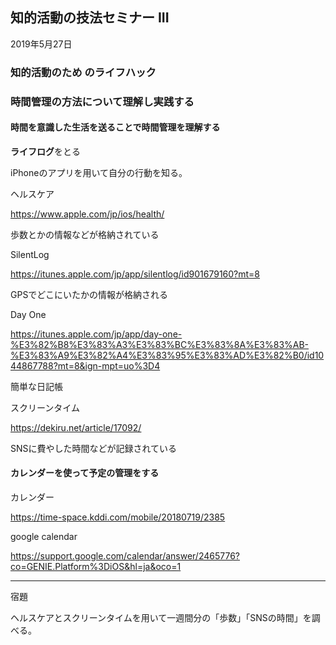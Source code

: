



## 知的活動の技法セミナー III

2019年5月27日

### 知的活動のため のライフハック

### 時間管理の方法について理解し実践する



#### 時間を意識した生活を送ることで時間管理を理解する



**ライフログ**をとる

iPhoneのアプリを用いて自分の行動を知る。



ヘルスケア

https://www.apple.com/jp/ios/health/

歩数とかの情報などが格納されている



SilentLog

https://itunes.apple.com/jp/app/silentlog/id901679160?mt=8

GPSでどこにいたかの情報が格納される



Day One

https://itunes.apple.com/jp/app/day-one-%E3%82%B8%E3%83%A3%E3%83%BC%E3%83%8A%E3%83%AB-%E3%83%A9%E3%82%A4%E3%83%95%E3%83%AD%E3%82%B0/id1044867788?mt=8&ign-mpt=uo%3D4

簡単な日記帳



スクリーンタイム

https://dekiru.net/article/17092/

SNSに費やした時間などが記録されている



#### カレンダーを使って予定の管理をする



カレンダー

https://time-space.kddi.com/mobile/20180719/2385



google calendar

https://support.google.com/calendar/answer/2465776?co=GENIE.Platform%3DiOS&hl=ja&oco=1



---

宿題

ヘルスケアとスクリーンタイムを用いて一週間分の「歩数」「SNSの時間」を調べる。





















